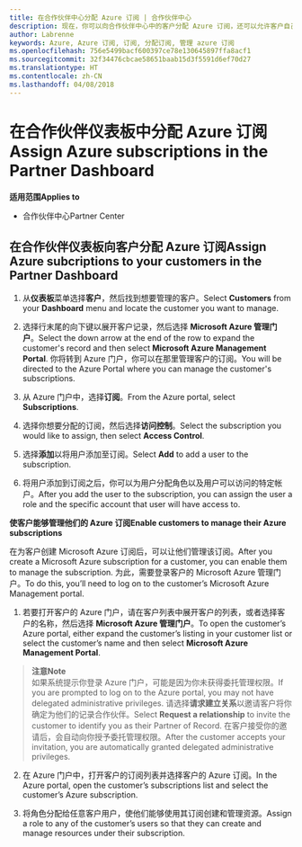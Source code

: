 ```yaml
---
title: 在合作伙伴中心分配 Azure 订阅 | 合作伙伴中心
description: 现在，你可以向合作伙伴中心中的客户分配 Azure 订阅，还可以允许客户自己管理订阅。
author: Labrenne
keywords: Azure, Azure 订阅, 订阅, 分配订阅, 管理 azure 订阅
ms.openlocfilehash: 756e5499bacf600397ce78e130645897ffa8acf1
ms.sourcegitcommit: 32f34476cbcae58651baab15d3f5591d6ef70d27
ms.translationtype: HT
ms.contentlocale: zh-CN
ms.lasthandoff: 04/08/2018
---
```

# <a name="assign-azure-subscriptions-in-the-partner-dashboard"></a><span data-ttu-id="e7b07-104">在合作伙伴仪表板中分配 Azure 订阅</span><span class="sxs-lookup"><span data-stu-id="e7b07-104">Assign Azure subscriptions in the Partner Dashboard</span></span>

**<span data-ttu-id="e7b07-105">适用范围</span><span class="sxs-lookup"><span data-stu-id="e7b07-105">Applies to</span></span>**

-  <span data-ttu-id="e7b07-106">合作伙伴中心</span><span class="sxs-lookup"><span data-stu-id="e7b07-106">Partner Center</span></span>
 
## <a name="assign-azure-subcriptions-to-your-customers-in-the-partner-dashboard"></a><span data-ttu-id="e7b07-107">在合作伙伴仪表板向客户分配 Azure 订阅</span><span class="sxs-lookup"><span data-stu-id="e7b07-107">Assign Azure subcriptions to your customers in the Partner Dashboard</span></span>

1. <span data-ttu-id="e7b07-108">从**仪表板**菜单选择**客户**，然后找到想要管理的客户。</span><span class="sxs-lookup"><span data-stu-id="e7b07-108">Select **Customers** from your **Dashboard** menu and locate the customer you want to manage.</span></span>

2.  <span data-ttu-id="e7b07-109">选择行末尾的向下键以展开客户记录，然后选择 **Microsoft Azure 管理门户**。</span><span class="sxs-lookup"><span data-stu-id="e7b07-109">Select the down arrow at the end of the row to expand the customer's record and then select **Microsoft Azure Management Portal**.</span></span> <span data-ttu-id="e7b07-110">你将转到 Azure 门户，你可以在那里管理客户的订阅。</span><span class="sxs-lookup"><span data-stu-id="e7b07-110">You will be directed to the Azure Portal where you can manage the customer's subscriptions.</span></span> 

4. <span data-ttu-id="e7b07-111">从 Azure 门户中，选择**订阅**。</span><span class="sxs-lookup"><span data-stu-id="e7b07-111">From the Azure portal, select **Subscriptions**.</span></span>

5. <span data-ttu-id="e7b07-112">选择你想要分配的订阅，然后选择**访问控制**。</span><span class="sxs-lookup"><span data-stu-id="e7b07-112">Select the subscription you would like to assign, then select **Access Control**.</span></span>

6. <span data-ttu-id="e7b07-113">选择**添加**以将用户添加至订阅。</span><span class="sxs-lookup"><span data-stu-id="e7b07-113">Select **Add** to add a user to the subscription.</span></span> 

7. <span data-ttu-id="e7b07-114">将用户添加到订阅之后，你可以为用户分配角色以及用户可以访问的特定帐户。</span><span class="sxs-lookup"><span data-stu-id="e7b07-114">After you add the user to the subscription, you can assign the user a role and the specific account that user will have access to.</span></span> 

**<span data-ttu-id="e7b07-115">使客户能够管理他们的 Azure 订阅</span><span class="sxs-lookup"><span data-stu-id="e7b07-115">Enable customers to manage their Azure subscriptions</span></span>**

<span data-ttu-id="e7b07-116">在为客户创建 Microsoft Azure 订阅后，可以让他们管理该订阅。</span><span class="sxs-lookup"><span data-stu-id="e7b07-116">After you create a Microsoft Azure subscription for a customer, you can enable them to manage the subscription.</span></span> <span data-ttu-id="e7b07-117">为此，需要登录客户的 Microsoft Azure 管理门户。</span><span class="sxs-lookup"><span data-stu-id="e7b07-117">To do this, you’ll need to log on to the customer’s Microsoft Azure Management portal.</span></span> 

1.  <span data-ttu-id="e7b07-118">若要打开客户的 Azure 门户，请在客户列表中展开客户的列表，或者选择客户的名称，然后选择 **Microsoft Azure 管理门户**。</span><span class="sxs-lookup"><span data-stu-id="e7b07-118">To open the customer’s Azure portal, either expand the customer’s listing in your customer list or select the customer’s name and then select **Microsoft Azure Management Portal**.</span></span>
    
 >**<span data-ttu-id="e7b07-119">注意</span><span class="sxs-lookup"><span data-stu-id="e7b07-119">Note</span></span>** <br> <span data-ttu-id="e7b07-120">如果系统提示你登录 Azure 门户，可能是因为你未获得委托管理权限。</span><span class="sxs-lookup"><span data-stu-id="e7b07-120">If you are prompted to log on to the Azure portal, you may not have delegated administrative privileges.</span></span> <span data-ttu-id="e7b07-121">请选择**请求建立关系**以邀请客户将你确定为他们的记录合作伙伴。</span><span class="sxs-lookup"><span data-stu-id="e7b07-121">Select **Request a relationship** to invite the customer to identify you as their Partner of Record.</span></span> <span data-ttu-id="e7b07-122">在客户接受你的邀请后，会自动向你授予委托管理权限。</span><span class="sxs-lookup"><span data-stu-id="e7b07-122">After the customer accepts your invitation, you are automatically granted delegated administrative privileges.</span></span> 

2.  <span data-ttu-id="e7b07-123">在 Azure 门户中，打开客户的订阅列表并选择客户的 Azure 订阅。</span><span class="sxs-lookup"><span data-stu-id="e7b07-123">In the Azure portal, open the customer’s subscriptions list and select the customer’s Azure subscription.</span></span>

3.  <span data-ttu-id="e7b07-124">将角色分配给任意客户用户，使他们能够使用其订阅创建和管理资源。</span><span class="sxs-lookup"><span data-stu-id="e7b07-124">Assign a role to any of the customer’s users so that they can create and manage resources under their subscription.</span></span>


